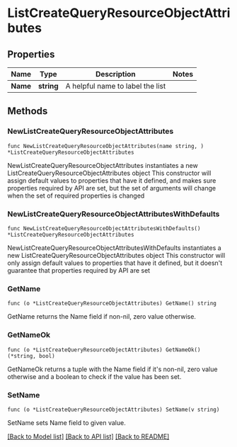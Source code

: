# ListCreateQueryResourceObjectAttributes

## Properties

Name | Type | Description | Notes
------------ | ------------- | ------------- | -------------
**Name** | **string** | A helpful name to label the list | 

## Methods

### NewListCreateQueryResourceObjectAttributes

`func NewListCreateQueryResourceObjectAttributes(name string, ) *ListCreateQueryResourceObjectAttributes`

NewListCreateQueryResourceObjectAttributes instantiates a new ListCreateQueryResourceObjectAttributes object
This constructor will assign default values to properties that have it defined,
and makes sure properties required by API are set, but the set of arguments
will change when the set of required properties is changed

### NewListCreateQueryResourceObjectAttributesWithDefaults

`func NewListCreateQueryResourceObjectAttributesWithDefaults() *ListCreateQueryResourceObjectAttributes`

NewListCreateQueryResourceObjectAttributesWithDefaults instantiates a new ListCreateQueryResourceObjectAttributes object
This constructor will only assign default values to properties that have it defined,
but it doesn't guarantee that properties required by API are set

### GetName

`func (o *ListCreateQueryResourceObjectAttributes) GetName() string`

GetName returns the Name field if non-nil, zero value otherwise.

### GetNameOk

`func (o *ListCreateQueryResourceObjectAttributes) GetNameOk() (*string, bool)`

GetNameOk returns a tuple with the Name field if it's non-nil, zero value otherwise
and a boolean to check if the value has been set.

### SetName

`func (o *ListCreateQueryResourceObjectAttributes) SetName(v string)`

SetName sets Name field to given value.



[[Back to Model list]](../README.md#documentation-for-models) [[Back to API list]](../README.md#documentation-for-api-endpoints) [[Back to README]](../README.md)



